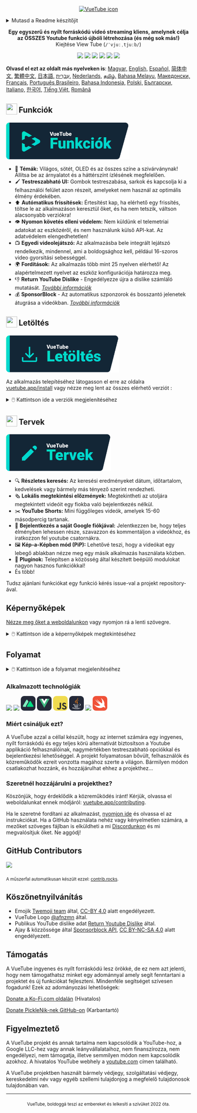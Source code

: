 <p align="center">
  <a href="https://vuetube.app/">
    <img src="https://cdn.discordapp.com/attachments/751596360108605500/980418672331988992/VueTube_Dark.svg" alt="VueTube icon" width="500"/>
  </a>
  </br>
  <details>
  <summary>Mutasd a Readme készítőjit</summary>
  
   <sub>A VueTube Logóját <a href="https://github.com/afnzmn">@afnzmn</a> készítette</sub> </br>
  <sub>Az angol Readme készítőji: <a href="https://github.com/404-Program-not-found">@404-Program-not-found</a>, <a href="https://github.com/Frontesque">@Frontesque</a>, <a href="https://github.com/gayolGate">@gayolGate</a>, <a href="https://github.com/ThatOneCalculator">@ThatOneCalculator</a>, <a href="https://github.com/afnzmn">@afnzmn</a>, <a href="https://github.com/tired6488">@tired6488</a>, <a href="https://github.com/DARKDRAGON532">@DARKDRAGON532</a>, <a href="https://github.com/PickleNik">@PickleNik</a> és <a href="https://github.com/Zyborg777">@Zyborg777</a></sub>
</details>

<p align="center">
<strong>Egy egyszerű és nyílt forráskódú videó streaming kliens, amelynek célja az ÖSSZES Youtube funkció újbóli létrehozása (és még sok más!)</strong>
</br>
Kiejtése View Tube (<code>/ˈvjuːˌtjuːb/</code>)
</p>

<p align="center">
  <a href="https://github.com/VueTubeApp/VueTube/blob/main/LICENSE" alt="License"><img src="https://img.shields.io/github/license/VueTubeApp/VueTube"></img></a>
  <a href="https://github.com/VueTubeApp/VueTube/actions/workflows/ci.yml" alt="CI"><img src="https://github.com/VueTubeApp/VueTube/actions/workflows/ci.yml/badge.svg"></img></a>
  <a href="https://reddit.com/r/vuetube" alt="Reddit"><img src="https://img.shields.io/reddit/subreddit-subscribers/vuetube?label=r%2FVuetube&logo=reddit&logoColor=white"></img></a>
  <a href="https://t.me/VueTube" alt="Telegram"><img src="https://img.shields.io/endpoint?label=VueTube&url=https%3A%2F%2Ftelegram-badge-4mbpu8e0fit4.runkit.sh%2F%3Furl%3Dhttps%3A%2F%2Ft.me%2FVuetube"></img></a>
  <a href="https://discord.gg/7P8KJrdd5W" alt="Discord"><img src="https://img.shields.io/discord/946587366242533377?label=Discord&style=flat&logo=discord&logoColor=white"></img></a>
  <a href="https://twitter.com/VueTubeApp" alt="Twitter"><img src="https://img.shields.io/twitter/follow/VueTubeApp?label=Follow&style=flat&logo=twitter"></img></a>
</p>

**Olvasd el ezt az oldalt más nyelveken is**: [Magyar,](readme.hu.md) [English,](/readme.md) [Español,](readme.es.md) [简体中文,](readme.zh-hans.md) [繁體中文,](readme.zh-hant.md) [日本語,](readme.ja.md) [עִברִית,](readme.he.md) [Nederlands,](readme.nl.md) [தமிழ்,](readme.ta.md) [Bahasa Melayu,](readme.ms.md) [Македонски,](readme.mk.md) [Français,](readme.fr.md) [Português Brasileiro,](readme.pt-br.md) [Bahasa Indonesia,](readme.id.md) [Polski,](readme.pl.md) [Български,](readme.bg.md) [Italiano,](readme.it.md) [한국어,](readme.kr.md) [Tiếng Việt,](readme.vi.md) [Română](readme.ro.md)

<h2 align="left">
<sub>
<img  src="https://github.com/VueTubeApp/VueTube/blob/main/resources/readme_icon_features.png"
      height="30"
      width="30">
</sub>
Funkciók
</h2>

<img src="./resources/readme-hu/Features.hu.svg" alt="VueTube icon" height="100"/>

- 🎨 **Témák:** Világos, sötét, OLED és az összes színe a szivárványnak! Állítsa be az árnyalatot és a háttérszínt ízlésének megfelelően.
- 🖌️ **Testreszabható UI:** Gombok testreszabása, sarkok és kapcsolja ki a felhasználói felület azon részeit, amelyeket nem használ az optimális élmény érdekében.
- ⬆️ **Autómatikus frissítések:** Értesítést kap, ha elérhető egy frissítés, töltse le az alkalmazáson keresztül őket, és ha nem tetszik, váltson alacsonyabb verziókra!
- 👁️ **Nyomon követés elleni védelem:** Nem küldünk el telemetriai adatokat az eszközéről, és nem használunk külső API-kat. Az adatvédelem elengedhetetlen!
- 📺 **Egyedi videolejátszó:** Az alkalmazásba bele integrált lejátszó rendelkezik, mindennel, ami a boldogsághoz kell, például 16-szoros video gyorsítási sebességgel.
- 🌍 **Fordítások:** Az alkalmazás több mint 25 nyelven elérhető! Az alapértelmezett nyelvet az eszköz konfigurációja határozza meg.
- 👎 **Return YouTube Dislike** - Engedélyezze újra a dislike számláló mutatását. [_További információk_](https://returnyoutubedislike.com)
- 💰 **SponsorBlock** - Az automatikus szponzorok és bosszantó jelenetek átugrása a videókban. [_További információk_](https://sponsor.ajay.app)

<h2 align="left">
<sub>
<img  src="https://github.com/VueTubeApp/VueTube/blob/main/resources/readme_icon_install.png"
      height="30"
      width="30">
</sub>
Letöltés
</h2>

<img src="./resources/readme-hu/Install.hu.svg" alt="VueTube icon" height="100"/>

Az alkalmazás telepítéséhez látogasson el erre az oldalra [vuetube.app/install](https://www.vuetube.app/install) vagy nézze meg lent az összes elérhető verziót :

<details>
  <summary>🖱️ Kattintson ide a verziók megjelenítéséhez </summary>
<br />

### Android

| <a href=https://nightly.link/VueTubeApp/VueTube/workflows/ci/main/android.zip><img id="im" width="200" src=https://raw.githubusercontent.com/VueTubeApp/VueTube/main/resources/getunstable.png></a> | <a href=https://github.com/VueTubeApp/VueTube/releases/tag/0.4.2><img id="im" width="200" src=https://raw.githubusercontent.com/VueTubeApp/VueTube/main/resources/getcanary.png></a> | <a href=https://vuetube.app/install><img id="im" width="200" src=https://raw.githubusercontent.com/VueTubeApp/VueTube/main/resources/getstable.png></a> |
| ------------------------------------------------------------------------------------------------------------------------------------------- | --------------------------------------------------------------------------------------------------------------------------------------------------------------- | ----------------------------------------------------------------------------------------------- |
| Eléggé unstabil, de előre megkapod a legújabb funkciókat.                                                                                   | Kevesebb hiba van benne mint a Unstable-ben, de mégis több a funkció benne mint a Stable-ben.                                                                                                  | Még nem elérhető.                                                                               |

### iOS

| <a href=https://nightly.link/VueTubeApp/VueTube/workflows/ci/main/iOS.zip><img id="im" width="200" src=https://raw.githubusercontent.com/VueTubeApp/VueTube/main/resources/getunstable.png></a> | <a href=https://cdn.discordapp.com/attachments/949908267855921163/972164558930198528/VueTube-Canary-May-6-2022.ipa><img id="im" width="200" src=https://raw.githubusercontent.com/VueTubeApp/VueTube/main/resources/getcanary.png></a> | <a href=https://vuetube.app/install><img id="im" width="200" src=https://raw.githubusercontent.com/VueTubeApp/VueTube/main/resources/getstable.png></a> |
| --------------------------------------------------------------------------------------------------------------------------------------- | ------------------------------------------------------------------------------------------------------------------------------------------------------------------------------ | ----------------------------------------------------------------------------------------------- |
| Eléggé unstabil, de előre megkapod a legújabb funkciókat.                                                                               | Kevesebb hiba van benne mint a Unstable-ben, de mégis több a funkció benne mint a Stable-ben.                                                                                                                 | Még nem elérhető.                                                                               |

</details>

<h2 align="left">
<sub>
<img  src="https://raw.githubusercontent.com/VueTubeApp/VueTube/main/resources/readme_icon_plans.png"
      height="30"
      width="30">
</sub>
Tervek
</h2>

<img src="./resources/readme-hu/Plans.hu.svg" alt="VueTube icon" height="100"/>

- 🔍 **Részletes keresés:** Az keresési eredményeket dátum, időtartalom, kedvelések vagy bármely más tényező szerint rendezheti.
- 🗞️ **Lokális megtekintési előzmények:** Megtekintheti az utoljára megtekintett videóit egy fiokba való bejelentkezés nélkül.
- ✂️ **YouTube Shorts:** Mini függőleges videók, amelyek 15-60 másodpercig tartanak.
- 🧑 **Bejelentkezés a saját Google fiókjával:** Jelentkezzen be, hogy teljes élményben lehessen része, szavazzon és kommentáljon a videókhoz, és iratkozzon fel youtube csatornákra.
- 🖼️ **Kép-a-Képben mód (PiP):** Lehetővé teszi, hogy a videókat egy lebegő ablakban nézze meg egy másik alkalmazás használata közben.
- 🧩 **Pluginok:** Telepítsen a közösség által készített beépülő modulokat nagyon hasznos funkciókkal!
- És több!

Tudsz ajánlani funkciókat egy funkció kérés issue-val a projekt repository-ával.

## Képernyőképek

[Nézze meg őket a weboldalunkon](https://www.vuetube.app/info/screenshots) vagy nyomjon rá a lenti szövegre.

<details>
  <summary> 🖱️ Kattintson ide a képernyőképek megtekintéséhez </summary>
<br />
  
<img src="https://vuetube.app/wtch.png" width="400">
<img src="https://vuetube.app/stng.png" width="400">
<img src="https://vuetube.app/srch.png" width="400">
     
</details>

## Folyamat

<details>
  <summary> 🖱️ Kattintson ide a folyamat megjelenítéséhez </summary>

 <br>
 
**General** | **Player** | [**Extractor**](https://github.com/VueTubeApp/VueTube-Extractor) |
:-: | :-: | :-: |
🟢 Comments (100%) | 🟢 Play / Pause (100%) | 🟢 Search Autocomplete (100%) |
🟢 Description (100%) | 🟢 Tap to show / hide controls (100%) | 🟢 Home page (100%) |
🟢 Home Page (100%) | 🟠 Seekbar / Scrubber (80%) | 🟢 Search (100%)
🟢 RYD Integration (100%) | 🟠 Fullscreen (80%) | 🟠 Video Information (60%) |
🟢 Themes (100%) | 🟠 Resolution Picker (50%) | 🔴 Channels (0%) |
🟢 Watch Page (100%) | 🔴 Miniplayer (0%) | 🔴 Comments (0%) |
🟠 Sponsorblock Integration (95%) | 🔴 Background Play (0%) | 🔴 Live Chat (0%) |
🟠 Auto Update (50%) | 🔴 Picture in Picture (0%) | 🔴 Trending content (0%)
🟠 Channel Page (50%) |  🔴 Captions (0%) | 🔴 Interactions (0%) |
🟠 Community Posts (10%) | 🔴 Cards (0%) | 🔴 Playlists (0%) |
🟠 Customizable Shorts UI (10%) |  | 🔴 Notifications (0%)
🟠 Customizable YT Music UI (10%) |  | 🔴 Login (0%)
🟠 Customizable UI (30%) |  |  |
🟠 Libraries Page (10%) |  |  |
🟠 Replies (50%) |  |  |
🟠 Third Party Plugins (40%) |  |  |
🟠 VueTube Player (See progress to the right) |  |  |
🟠 VueTube Extractor (See progress to the right) |  |  |
🔴 Local Watch History (0%) |  |  |
🔴 Subscriptions Page (0%) |  |  |
🔴 Other Platform Support (0%) |  |  |
  
</details>

### Alkalmazott technológiák

<a href="https://capacitorjs.com/solution/vue"><img src="https://cdn.discordapp.com/attachments/953538236716814356/955694368742834176/Capacitator-Dark.svg" height=40/></a> <a href="https://vuetifyjs.com/"><img src="https://cdn.discordapp.com/attachments/810799100940255260/973719873467342908/Vuetify-Dark.svg" height=40/></a> <a href="https://nuxtjs.org/"><img src="https://github.com/tandpfun/skill-icons/raw/main/icons/NuxtJS-Dark.svg" height=40/></a> <a href="https://vuejs.org/"><img src="https://github.com/tandpfun/skill-icons/raw/main/icons/VueJS-Dark.svg" height=40/></a> <a href="https://javascript.com/"><img src="https://github.com/tandpfun/skill-icons/raw/main/icons/JavaScript.svg" height=40/></a> <a href="https://java.com/"><img src="https://github.com/tandpfun/skill-icons/raw/main/icons/Java-Dark.svg" height=40/></a> <a href="https://gradle.com/"><img src="https://cdn.discordapp.com/attachments/810799100940255260/955691550560636958/Gradle.svg" height=40/></a> <a href="https://developer.apple.com/swift/"><img src="https://github.com/tandpfun/skill-icons/raw/main/icons/Swift.svg" height=40/></a>

### Miért csináljuk ezt?

A VueTube azzal a céllal készült, hogy az internet számára egy ingyenes, nyílt forráskódú és egy teljes körü alternatívát biztosítson a Youtube applikáció felhasználóinak, nagymértékben testreszabható opciókkal és bejelentkezési lehetőséggel. A projekt folyamatosan bővült, felhasználók és közreműködők ezreit vonzotta magához szerte a világon. Bármilyen módon csatlakozhat hozzánk, és hozzájárulhat ehhez a projekthez...

### Szeretnél hozzájárulni a projekthez?

Köszönjük, hogy érdeklődik a közreműködés iránt! Kérjük, olvassa el weboldalunkat ennek módjáról: [vuetube.app/contributing](https://www.vuetube.app/contributing).

Ha le szeretné fordítani az alkalmazást, [nyomjon ide](/NUXT/plugins/languages) és olvassa el az instrukciókat. Ha a GitHub használata nehéz vagy kényelmetlen számára, a mezőket szöveges fájlban is elküldheti a mi [Discordunkon](https://vuetube.app/discord) és mi megvalósítjuk őket. Ne aggódj!

## GitHub Contributors

<a href="https://github.com/VueTubeApp/VueTube/graphs/contributors">
  <img src="https://contrib.rocks/image?repo=VueTubeApp/VueTube" />
</a>

<sub>A műszerfal automatikusan készült ezzel: [contrib.rocks](https://contrib.rocks). </sub>

## Köszönetnyilvánítás

- Emojik [Twemoji team](https://twemoji.twitter.com/) által, [CC-BY 4.0](https://creativecommons.org/licenses/by/4.0/) alatt engedélyezett.
- VueTube Logo [@afnzmn](https://github.com/afnzmn) által.
- Publikus YouTube dislike adat [Return Youtube Dislike](https://returnyoutubedislike.com) által.
- Ajay & közzössége által [Sponsorblock API](https://sponsor.ajay.app), [CC BY-NC-SA 4.0](https://creativecommons.org/licenses/by-nc-sa/4.0/) alatt engedélyezett.

## Támogatás

A VueTube ingyenes és nyílt forráskódú lesz örökké, de ez nem azt jelenti, hogy nem támogathatsz minket egy adománnyal amely segít fenntartani a projektet és új funkciókat fejleszteni. Mindenféle segítséget szívesen fogadunk! Ezek az adományozási lehetőségek:

[Donate a Ko-Fi.com oldalán](https://ko-fi.com/vuetube) (Hivatalos)

[Donate PickleNik-nek GitHub-on](https://github.com/sponsors/PickleNik) (Karbantartó)

## Figyelmeztető

A VueTube projekt és annak tartalma nem kapcsolódik a YouTube-hoz, a Google LLC-hez vagy annak leányvállalataihoz, nem finanszírozza, nem engedélyezi, nem támogatja, illetve semmilyen módon nem kapcsolódik azokhoz. A hivatalos YouTube webhely a [youtube.com](https://www.youtube.com) címen található.

A VueTube projektben használt bármely védjegy, szolgáltatási védjegy, kereskedelmi név vagy egyéb szellemi tulajdonjog a megfelelő tulajdonosok tulajdonában van.

<hr>

<p align="center">
<sub>VueTube, boldoggá teszi az embereket és lelkesíti a szívüket 2022 óta.</sub>
</p>

